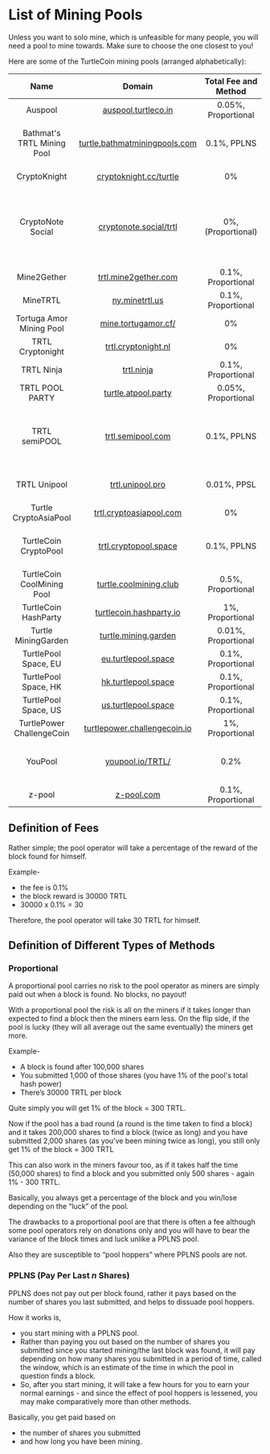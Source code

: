# List of Mining Pools

Unless you want to solo mine, which is unfeasible for many people, you will need a pool to mine towards. Make sure to choose the one closest to you!

Here are some of the TurtleCoin mining pools (arranged alphabetically):

|            Name            |                            Domain                            | Total Fee and Method |                 Min. Payout                  |        Location        |                            Notes                             |
| :------------------------: | :----------------------------------------------------------: | :------------------: | :------------------------------------------: | :--------------------: | :----------------------------------------------------------: |
|          Auspool           |      [auspool.turtleco.in](https://auspool.turtleco.in)      | 0.05%, Proportional  |                    1 TRTL                    |       Australia        |                              -                               |
| Bathmat's TRTL Mining Pool | [turtle.bathmatminingpools.com](http://turtle.bathmatminingpools.com) |     0.1%, PPLNS      |  Wallet: 100 TRTL <br />Exchange: 500 TRTL   |          USA           |                   Supports XMR-Node-Proxy                    |
|        CryptoKnight        |   [cryptoknight.cc/turtle](https://cryptoknight.cc/turtle)   |          0%          |                   100 TRTL                   |        Germany         |                    Seems to be very shady                    |
|     CryptoNote Social      |   [cryptonote.social/trtl](https://cryptonote.social/trtl)   |  0%, (Proportional)  | 0 TRTL(anything higher than transaction fee) |       California       | **No payments page, be wary.** Read `details details details` section carefully. |
|        Mine2Gether         |     [trtl.mine2gether.com](https://trtl.mine2gether.com)     |  0.1%, Proportional  |                   500 TRTL                   |        Germany         |                              -                               |
|          MineTRTL          |           [ny.minetrtl.us](http://ny.minetrtl.us)            |  0.1%, Proportional  |                   500 TRTL                   |        New York        |                           No HTTPS                           |
|  Tortuga Amor Mining Pool  |       [mine.tortugamor.cf/](http://mine.tortugamor.cf)       |          0%          |                  0.01 TRTL                   |          USA           |                           No HTTPS                           |
|      TRTL Cryptonight      |      [trtl.cryptonight.nl](https://trtl.cryptonight.nl)      |          0%          |                   500 TRTL                   |      Netherlands       |                    Broken(Partial) HTTPS                     |
|         TRTL Ninja         |               [trtl.ninja](http://trtl.ninja)                |  0.1%, Proportional  |                   100 TRTL                   |         France         |                              -                               |
|      TRTL POOL PARTY       |      [turtle.atpool.party](http://turtle.atpool.party)       | 0.05%, Proportional  |                   500 TRTL                   |     Multi-Regional     |                              -                               |
|       TRTL semiPOOL        |        [trtl.semipool.com](http://trtl.semipool.com)         |     0.1%, PPLNS      |  Wallet: 500 TRTL<br />Exchange: 1000 TRTL   |     Multi-Regional     |   **Website appears to be broken** Supports XMR-Node-Proxy   |
|        TRTL Unipool        |         [trtl.unipool.pro](https://trtl.unipool.pro)         |     0.01%, PPSL      |                   100 TRTL                   |         Canada         |             Special mining modes, PPSR and PSM.              |
|   Turtle CryptoAsiaPool    |  [trtl.cryptoasiapool.com](http://trtl.cryptoasiapool.com)   |          0%          |                   100 TRTL                   |          Asia          |                           No HTTPS                           |
|   TurtleCoin CryptoPool    |    [trtl.cryptopool.space](https://trtl.cryptopool.space)    |     0.1%, PPLNS      |  Wallet: 100 TRTL <br /> Exchange: 500 TRTL  | St. Ghislain / Belgium |                     Supports XMRIG-Proxy                     |
| TurtleCoin CoolMining Pool |   [turtle.coolmining.club](http://turtle.coolmining.club)    |  0.5%, Proportional  |                    3 TRTL                    |         France         |                              -                               |
|    TurtleCoin HashParty    |  [turtlecoin.hashparty.io](http://turtlecoin.hashparty.io/)  |   1%, Proportional   |                   100 TRTL                   |          USA           |                           No HTTPS                           |
|    Turtle MiningGarden     |     [turtle.mining.garden](http://turtle.mining.garden)      | 0.01%, Proportional  |                   100 TRTL                   |        Germany         |                              -                               |
|    TurtlePool Space, EU    |      [eu.turtlepool.space](https://eu.turtlepool.space)      |  0.1%, Proportional  |                  1000 TRTL                   |         London         |                              -                               |
|    TurtlePool Space, HK    |      [hk.turtlepool.space](https://hk.turtlepool.space)      |  0.1%, Proportional  |                  1000 TRTL                   |       Hong Kong        |                              -                               |
|    TurtlePool Space, US    |      [us.turtlepool.space](http://us.turtlepool.space)       |  0.1%, Proportional  |                  1000 TRTL                   |         Dallas         |                              -                               |
| TurtlePower ChallengeCoin  | [turtlepower.challengecoin.io](http://turtlepower.challengecoin.io) |   1%, Proportional   |                   500 TRTL                   |          USA           |                              -                               |
|          YouPool           |         [youpool.io/TRTL/](https://youpool.io/TRTL)          |         0.2%         |                  1000 TRTL                   |         China          |           **No payments page, definitely avoid.**            |
|           z-pool           |               [z-pool.com](http://z-pool.com)                |  0.1%, Proportional  |                   500 TRTL                   |        Germany         |                              -                               |

## Definition of Fees

Rather simple; the pool operator will take a percentage of the reward of the block found for himself.

Example-

- the fee is 0.1%
- the block reward is 30000 TRTL
- 30000 x 0.1% = 30

Therefore, the pool operator will take 30 TRTL for himself. 



## Definition of Different Types of Methods

### Proportional

A proportional pool carries no risk to the pool operator as miners are simply paid out when a block is found. No blocks, no payout! 

With a proportional pool the risk is all on the miners if it takes longer than expected to find a block then the miners earn less. On the flip side, if the pool is lucky (they will all average out the same eventually) the miners get more. 

Example-

- A block is found after 100,000 shares
- You submitted 1,000 of those shares (you have 1% of the pool's total hash power)
- There’s 30000 TRTL per block

Quite simply you will get 1% of the block = 300 TRTL. 

Now if the pool has a bad round (a round is the time taken to find a block) and it takes 200,000 shares to find a block (twice as long) and you have submitted 2,000 shares (as you’ve been mining twice as long), you still only get 1% of the block = 300 TRTL

This can also work in the miners favour too, as if it takes half the time (50,000 shares) to find a block and you submitted only 500 shares - again 1% - 300 TRTL.

Basically, you always get a percentage of the block and you win/lose depending on the “luck” of the pool.



The drawbacks to a proportional pool are that there is often a fee although some pool operators rely on donations only and you will have to bear the variance of the block times and luck unlike a PPLNS pool. 

Also they are susceptible to “pool hoppers” where PPLNS pools are not.

### PPLNS (Pay Per Last *n* Shares)

PPLNS does not pay out per block found, rather it pays based on the number of shares you last submitted, and helps to dissuade pool hoppers.

How it works is, 

- you start mining with a PPLNS pool. 
- Rather than paying you out based on the number of shares you submitted since you started mining/the last block was found, it will pay depending on how many shares you submitted in a period of time, called the window, which is an estimate of the time in which the pool in question finds a block. 
- So, after you start mining, it will take a few hours for you to earn your normal earnings - and since the effect of pool hoppers is lessened, you may make comparatively more than other methods. 

Basically, you get paid based on 

- the number of shares you submitted
- and how long you have been mining.





